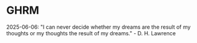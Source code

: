 # GHRM

2025-06-06: "I can never decide whether my dreams are the result of my thoughts or my thoughts the result of my dreams." - D. H. Lawrence